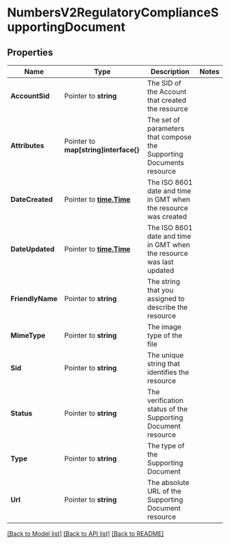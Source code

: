 # NumbersV2RegulatoryComplianceSupportingDocument

## Properties
Name | Type | Description | Notes
------------ | ------------- | ------------- | -------------
**AccountSid** | Pointer to **string** | The SID of the Account that created the resource |
**Attributes** | Pointer to **map[string]interface{}** | The set of parameters that compose the Supporting Documents resource |
**DateCreated** | Pointer to [**time.Time**](time.Time.md) | The ISO 8601 date and time in GMT when the resource was created |
**DateUpdated** | Pointer to [**time.Time**](time.Time.md) | The ISO 8601 date and time in GMT when the resource was last updated |
**FriendlyName** | Pointer to **string** | The string that you assigned to describe the resource |
**MimeType** | Pointer to **string** | The image type of the file |
**Sid** | Pointer to **string** | The unique string that identifies the resource |
**Status** | Pointer to **string** | The verification status of the Supporting Document resource |
**Type** | Pointer to **string** | The type of the Supporting Document |
**Url** | Pointer to **string** | The absolute URL of the Supporting Document resource |

[[Back to Model list]](../README.md#documentation-for-models) [[Back to API list]](../README.md#documentation-for-api-endpoints) [[Back to README]](../README.md)


